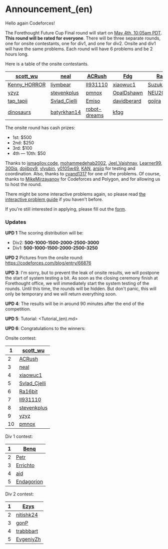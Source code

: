 # Announcement_(en)

Hello again Codeforces!

The Forethought Future Cup Final round will start on [May 4th, 10:05am PDT](https://codeforces.com/https://www.timeanddate.com/worldclock/fixedtime.html?day=4&month=5&year=2019&hour=20&min=5&sec=0&p1=166). **This round will be rated for everyone**. There will be three separate rounds, one for onsite contestants, one for div1, and one for div2. Onsite and div1 will have the same problems. Each round will have 6 problems and be 2 hours long.

Here is a table of the onsite contestants.

 

| [scott_wu](https://codeforces.com/profile/scott_wu "International Grandmaster scott_wu") | [neal](https://codeforces.com/profile/neal "International Grandmaster neal") | [ACRush](https://codeforces.com/profile/ACRush "International Grandmaster ACRush") | [Fdg](https://codeforces.com/profile/Fdg "Grandmaster Fdg") | [Ra16bit](https://codeforces.com/profile/Ra16bit "Grandmaster Ra16bit") |
| --- | --- | --- | --- | --- |
| [Kenny_HORROR](https://codeforces.com/profile/Kenny_HORROR "International Master Kenny_HORROR") | [liymbear](https://codeforces.com/profile/liymbear "International Master liymbear") | [ll931110](https://codeforces.com/profile/ll931110 "Master ll931110") | [xiaowuc1](https://codeforces.com/profile/xiaowuc1 "Master xiaowuc1") | [Suzukaze](https://codeforces.com/profile/Suzukaze "Master Suzukaze") |
| [yzyz](https://codeforces.com/profile/yzyz "Master yzyz") | [stevenkplus](https://codeforces.com/profile/stevenkplus "Master stevenkplus") | [pmnox](https://codeforces.com/profile/pmnox "Master pmnox") | [OpalDshawn](https://codeforces.com/profile/OpalDshawn "Master OpalDshawn") | [NEU20133823](https://codeforces.com/profile/NEU20133823 "Master NEU20133823") |
| [tap_tapii](https://codeforces.com/profile/tap_tapii "Master tap_tapii") | [Svlad_Cjelli](https://codeforces.com/profile/Svlad_Cjelli "Master Svlad_Cjelli") | [Emiso](https://codeforces.com/profile/Emiso "Master Emiso") | [davidberard](https://codeforces.com/profile/davidberard "Master davidberard") | [gojira](https://codeforces.com/profile/gojira "Candidate Master gojira") |
| [dinosaurs](https://codeforces.com/profile/dinosaurs "Candidate Master dinosaurs") | [batyrkhan14](https://codeforces.com/profile/batyrkhan14 "Candidate Master batyrkhan14") | [robot-dreams](https://codeforces.com/profile/robot-dreams "Candidate Master robot-dreams") | [kfqg](https://codeforces.com/profile/kfqg "Candidate Master kfqg") |  |

The onsite round has cash prizes:

 * 1st: $500
* 2nd: $250
* 3rd: $100
* 4th — 10th: $50

Thanks to [ismagilov.code](https://codeforces.com/profile/ismagilov.code "International Master ismagilov.code"), [mohammedehab2002](https://codeforces.com/profile/mohammedehab2002 "Master mohammedehab2002"), [Jeel_Vaishnav](https://codeforces.com/profile/Jeel_Vaishnav "Master Jeel_Vaishnav"), [Learner99](https://codeforces.com/profile/Learner99 "Candidate Master Learner99"), [300iq](https://codeforces.com/profile/300iq "Legendary Grandmaster 300iq"), [dojiboy9](https://codeforces.com/profile/dojiboy9 "Candidate Master dojiboy9"), [vlyubin](https://codeforces.com/profile/vlyubin "Candidate Master vlyubin"), [y0105w49](https://codeforces.com/profile/y0105w49 "International Grandmaster y0105w49"), [KAN](https://codeforces.com/profile/KAN "Grandmaster KAN"), [arsijo](https://codeforces.com/profile/arsijo "International Grandmaster arsijo") for testing and coordination. Also, thanks to [cyand1317](https://codeforces.com/profile/cyand1317 "Grandmaster cyand1317") for one of the problems. Of course, thanks to [MikeMirzayanov](https://codeforces.com/profile/MikeMirzayanov "Headquarters, MikeMirzayanov") for Codeforces and Polygon, and for allowing us to host the round.

There might be some interactive problems again, so please read [the interactive problem guide](https://codeforces.com/blog/entry/45307) if you haven't before. 

If you're still interested in applying, please fill out the [form](https://codeforces.com/userForm/20a91bf7da125d94?locale=en).

### Updates

**UPD 1** The scoring distribution will be:

 * Div2: **500-1000-1500-2000-2500-3000**
* Div1: **500-1000-1500-2000-2500-3250**

**UPD 2** Pictures from the onsite round: <https://codeforces.com/blog/entry/66876>

**UPD 3**: I'm sorry, but to prevent the leak of onsite results, we will postpone the start of system testing a bit. As soon as the closing ceremony finish at Forethought office, we will immediately start the system testing of the rounds. Until this time, the rounds will be hidden. But don't panic, this will only be temporary and we will return everything soon.

**UPD 4**: The results will be in around 90 minutes after the end of the competition.

**UPD 5**: Tutorial: <Tutorial_(en).md>

**UPD 6**: Congratulations to the winners:

Onsite contest:

 

| 1 | [scott_wu](https://codeforces.com/profile/scott_wu "International Grandmaster scott_wu") |
| --- | --- |
| 2 | [ACRush](https://codeforces.com/profile/ACRush "International Grandmaster ACRush") |
| 3 | [neal](https://codeforces.com/profile/neal "International Grandmaster neal") |
| 4 | [xiaowuc1](https://codeforces.com/profile/xiaowuc1 "Master xiaowuc1") |
| 5 | [Svlad_Cjelli](https://codeforces.com/profile/Svlad_Cjelli "Master Svlad_Cjelli") |
| 6 | [Ra16bit](https://codeforces.com/profile/Ra16bit "Grandmaster Ra16bit") |
| 7 | [ll931110](https://codeforces.com/profile/ll931110 "Master ll931110") |
| 8 | [stevenkplus](https://codeforces.com/profile/stevenkplus "Master stevenkplus") |
| 9 | [yzyz](https://codeforces.com/profile/yzyz "Master yzyz") |
| 10 | [pmnox](https://codeforces.com/profile/pmnox "Master pmnox") |

Div 1 contest:

 

| 1 | [Benq](https://codeforces.com/profile/Benq "Legendary Grandmaster Benq") |
| --- | --- |
| 2 | [Petr](https://codeforces.com/profile/Petr "Legendary Grandmaster Petr") |
| 3 | [Errichto](https://codeforces.com/profile/Errichto "International Grandmaster Errichto") |
| 4 | [aid](https://codeforces.com/profile/aid "International Grandmaster aid") |
| 5 | [Endagorion](https://codeforces.com/profile/Endagorion "Legendary Grandmaster Endagorion") |

Div 2 contest:

 

| 1 | [Ezys](https://codeforces.com/profile/Ezys "Expert Ezys") |
| --- | --- |
| 2 | [nitishk24](https://codeforces.com/profile/nitishk24 "Expert nitishk24") |
| 3 | [gonP](https://codeforces.com/profile/gonP "Expert gonP") |
| 4 | [trabbbart](https://codeforces.com/profile/trabbbart "Expert trabbbart") |
| 5 | [EvgeniyZh](https://codeforces.com/profile/EvgeniyZh "Expert EvgeniyZh") |

